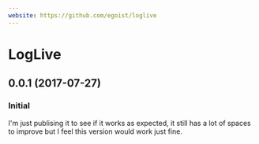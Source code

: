 ```yaml
---
website: https://github.com/egoist/loglive
---
```


# LogLive

## 0.0.1 (2017-07-27)

### Initial

I'm just publising it to see if it works as expected, it still has a lot of spaces to improve but I feel this version would work just fine.
